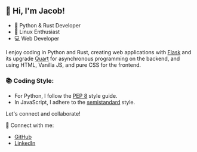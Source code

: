 ## 👋 Hi, I'm Jacob!

- 🚀 Python & Rust Developer
- 🐧 Linux Enthusiast
- 💻 Web Developer

I enjoy coding in Python and Rust, creating web applications with [Flask](https://pypi.org/project/Flask/) and its upgrade [Quart](https://pypi.org/project/Quart/) for asynchronous programming on the backend, and using HTML, Vanilla JS, and pure CSS for the frontend.

### 📚 Coding Style:

- For Python, I follow the [PEP 8](https://www.python.org/dev/peps/pep-0008/) style guide.
- In JavaScript, I adhere to the [semistandard](https://github.com/standard/semistandard) style.

Let's connect and collaborate!

🔗 Connect with me:
- [GitHub](https://github.com/AchiraALX)
- [LinkedIn](https://www.linkedin.com/in/jacob-obara-2b9b8522a/)


<!---
AchiraALX/AchiraALX is a ✨ special ✨ repository because its `README.md` (this file) appears on your GitHub profile.
You can click the Preview link to take a look at your changes.
--->
